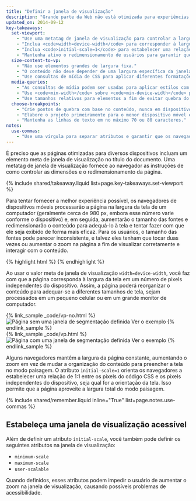 ```yaml
---
title: "Definir a janela de visualização"
description: "Grande parte da Web não está otimizada para experiências em múltiplos dispositivos. Conheça os princípios fundamentais para fazer seu site funcionar de maneira otimizada em dispositivos móveis, computadores ou qualquer aparelho com tela."
updated_on: 2014-09-12
key-takeaways:
  set-viewport:
    - "Use uma metatag de janela de visualização para controlar a largura e o dimensionamento da janela de visualização dos navegadores."
    - "Inclua <code>width=device-width</code> para corresponder à largura da tela em número de pixels, independentemente do dispositivo."
    - "Inclua <code>initial-scale=1</code> para estabelecer uma relação de 1:1 entre os pixels do CSS e os pixels independentes do dispositivo."
    - "Mantenha ativo o redimensionamento de usuários para garantir que a página seja acessível."
  size-content-to-vp:
    - "Não use elementos grandes de largura fixa."
    - "O conteúdo não deve depender de uma largura específica da janela de visualização para que seja processado adequadamente."
    - "Use consultas de mídia de CSS para aplicar diferentes formatações de estilo a telas pequenas e grandes."
  media-queries:
    - "As consultas de mídia podem ser usadas para aplicar estilos com base nas características dos dispositivos."
    - "Use <code>min-width</code> sobre <code>min-device-width</code> para proporcionar uma experiência eficiente em telas mais largas."
    - "Use tamanhos relativos para elementos a fim de evitar quebra do layout."
  choose-breakpoints:
    - "Crie pontos de quebra com base no conteúdo, nunca em dispositivos, marcas ou produtos específicos."
    - "Elabore o projeto primeiramente para o menor dispositivo móvel e amplie a experiência de modo progressivo à medida que ela for disponibilizada em telas maiores."
    - "Mantenha as linhas de texto em no máximo 70 ou 80 caracteres."
notes:
  use-commas:
    - "Use uma vírgula para separar atributos e garantir que os navegadores mais antigos possam analisá-los corretamente."
---
```

<p class="intro">
  É preciso que as páginas otimizadas para diversos dispositivos incluam um elemento meta de janela de visualização no título do documento.  Uma metatag de janela de visualização fornece ao navegador as instruções de como controlar as dimensões e o redimensionamento da página.
</p>





{% include shared/takeaway.liquid list=page.key-takeaways.set-viewport %}

Para tentar fornecer a melhor experiência possível, os navegadores de dispositivos móveis processarão a página na largura da tela de um computador (geralmente cerca de 980 px, embora esse número varie conforme o dispositivo) e, em seguida, aumentarão o tamanho das fontes e redimensionarão o conteúdo para adequá-lo à tela e tentar fazer com que ele seja exibido de forma mais eficaz.  Para os usuários, o tamanho das fontes pode parecer inconsistente, e talvez eles tenham que tocar duas vezes ou aumentar o zoom na página a fim de visualizar corretamente e interagir com o conteúdo.

{% highlight html %}
<meta name="viewport" content="width=device-width, initial-scale=1.0">
{% endhighlight %}


Ao usar o valor meta de janela de visualização `width=device-width`, você faz com que a página corresponda à largura da tela em um número de pixels independentes do dispositivo. Assim, a página poderá reorganizar o conteúdo para adequar-se a diferentes tamanhos de tela, sejam processados em um pequeno celular ou em um grande monitor de computador.

<div class="mdl-grid">
  <div class="mdl-cell mdl-cell--6--col">
    {% link_sample _code/vp-no.html %}
      <img src="imgs/no-vp.png" class="smaller-img" srcset="imgs/no-vp.png 1x, imgs/no-vp-2x.png 2x" alt="Página sem uma janela de segmentação definida">
      Ver o exemplo
    {% endlink_sample %}
  </div>

  <div class="mdl-cell mdl-cell--6--col">
    {% link_sample _code/vp.html %}
      <img src="imgs/vp.png" class="smaller-img"  srcset="imgs/vp.png 1x, imgs/vp-2x.png 2x" alt="Página com uma janela de segmentação definida">
      Ver o exemplo
    {% endlink_sample %}
  </div>
</div>

Alguns navegadores mantêm a largura da página constante, aumentando o zoom em vez de mudar a organização do conteúdo para preencher a tela no modo paisagem. O atributo `initial-scale=1` orienta os navegadores a estabelecer uma relação de 1:1 entre os pixels do código CSS e os pixels independentes do dispositivo, seja qual for a orientação da tela. Isso permite que a página aproveite a largura total do modo paisagem.

{% include shared/remember.liquid inline="True" list=page.notes.use-commas %}

## Estabeleça uma janela de visualização acessível

Além de definir um atributo `initial-scale`, você também pode definir os seguintes atributos na janela de visualização:

* `minimum-scale`
* `maximum-scale`
* `user-scalable`

Quando definidos, esses atributos podem impedir o usuário de aumentar o zoom na janela de visualização, causando possíveis problemas de acessibilidade.



